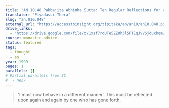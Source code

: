 ```yaml
---
title: "AN 10.48 Pabbajita Abhiṇha Sutta: Ten Regular Reflections for a Renunciate"
translator: "Piyadassi Thera"
slug: "an.010.048"
external_url: "https://accesstoinsight.org/tipitaka/an/an10/an10.048.piya.html"
drive_links:
  - "https://drive.google.com/file/d/1xzf7roUTe5ZZOh3l5PTEqJvVSjduxkqm/view?usp=drivesdk"
course: monastic-advice
status: featured
tags:
  - thought
  - an
year: 1999
pages: 1
parallels: []
# Partial parallels from SC
#  - ne37
---
```


> 'I must now behave in a different manner.'
> This must be reflected upon again and again by one who has gone forth.

<!---->
